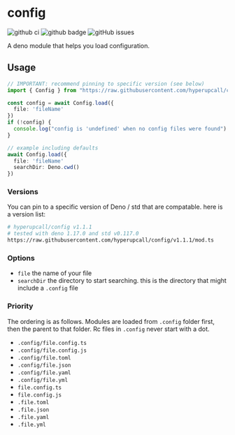 # config

![github ci](https://github.com/hyperupcall/config/workflows/Test%20CI/badge.svg?branch=master) ![github badge](https://img.shields.io/github/license/hyperupcall/config) ![gitHub issues](https://img.shields.io/github/issues/hyperupcall/config)

A deno module that helps you load configuration.

## Usage

```ts
// IMPORTANT: recommend pinning to specific version (see below)
import { Config } from "https://raw.githubusercontent.com/hyperupcall/config/master/mod.ts"

const config = await Config.load({
  file: 'fileName'
})
if (!config) {
  console.log("config is 'undefined' when no config files were found")
}

// example including defaults
await Config.load({
  file: 'fileName'
  searchDir: Deno.cwd()
})
```

### Versions

You can pin to a specific version of Deno / std that are compatable. here is a version list:

```sh
# hyperupcall/config v1.1.1
# tested with deno 1.17.0 and std v0.117.0
https://raw.githubusercontent.com/hyperupcall/config/v1.1.1/mod.ts
```

### Options

- `file` the name of your file
- `searchDir` the directory to start searching. this is the directory that might include a `.config` file

### Priority

The ordering is as follows. Modules are loaded from `.config` folder first, then the parent to that folder. Rc files in `.config` never start with a dot.

- `.config/file.config.ts`
- `.config/file.config.js`
- `.config/file.toml`
- `.config/file.json`
- `.config/file.yaml`
- `.config/file.yml`
- `file.config.ts`
- `file.config.js`
- `.file.toml`
- `.file.json`
- `.file.yaml`
- `.file.yml`
